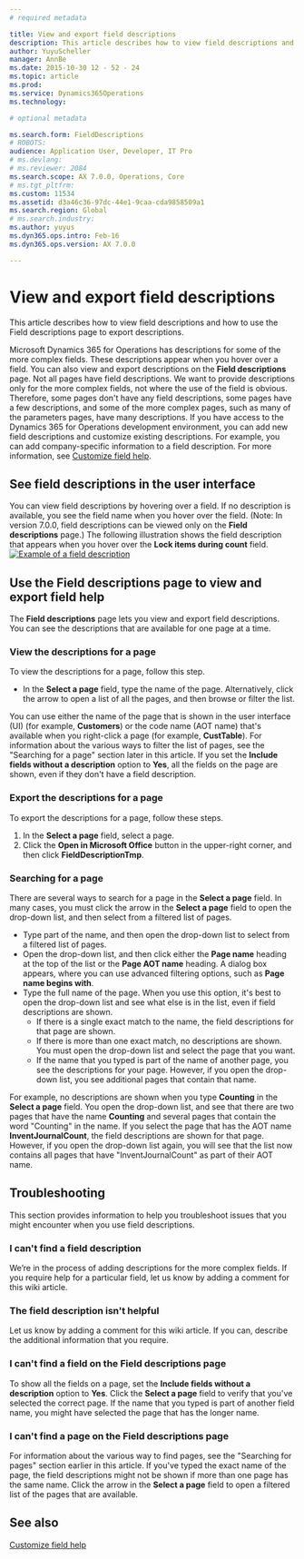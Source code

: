 ```yaml
---
# required metadata

title: View and export field descriptions
description: This article describes how to view field descriptions and how to use the Field descriptions page to export descriptions.
author: YuyuScheller
manager: AnnBe
ms.date: 2015-10-30 12 - 52 - 24
ms.topic: article
ms.prod: 
ms.service: Dynamics365Operations
ms.technology: 

# optional metadata

ms.search.form: FieldDescriptions
# ROBOTS: 
audience: Application User, Developer, IT Pro
# ms.devlang: 
# ms.reviewer: 2084
ms.search.scope: AX 7.0.0, Operations, Core
# ms.tgt_pltfrm: 
ms.custom: 11534
ms.assetid: d3a46c36-97dc-44e1-9caa-cda9858509a1
ms.search.region: Global
# ms.search.industry: 
ms.author: yuyus
ms.dyn365.ops.intro: Feb-16
ms.dyn365.ops.version: AX 7.0.0

---
```


# View and export field descriptions

This article describes how to view field descriptions and how to use the Field descriptions page to export descriptions.

Microsoft Dynamics 365 for Operations has descriptions for some of the more complex fields. These descriptions appear when you hover over a field. You can also view and export descriptions on the **Field descriptions** page. Not all pages have field descriptions. We want to provide descriptions only for the more complex fields, not where the use of the field is obvious. Therefore, some pages don't have any field descriptions, some pages have a few descriptions, and some of the more complex pages, such as many of the parameters pages, have many descriptions. If you have access to the Dynamics 365 for Operations development environment, you can add new field descriptions and customize existing descriptions. For example, you can add company-specific information to a field description. For more information, see [Customize field help](customize-field-help.md).

## See field descriptions in the user interface
You can view field descriptions by hovering over a field. If no description is available, you see the field name when you hover over the field. (Note: In version 7.0.0, field descriptions can be viewed only on the **Field descriptions** page.) The following illustration shows the field description that appears when you hover over the **Lock items during count** field. [![Example of a field description](./media/field-description.png)](./media/field-description.png)

## Use the Field descriptions page to view and export field help
The **Field descriptions** page lets you view and export field descriptions. You can see the descriptions that are available for one page at a time.

### View the descriptions for a page

To view the descriptions for a page, follow this step.

-   In the **Select a page** field, type the name of the page. Alternatively, click the arrow to open a list of all the pages, and then browse or filter the list.

You can use either the name of the page that is shown in the user interface (UI) (for example, **Customers**) or the code name (AOT name) that's available when you right-click a page (for example, **CustTable**). For information about the various ways to filter the list of pages, see the "Searching for a page" section later in this article. If you set the **Include fields without a description** option to **Yes**, all the fields on the page are shown, even if they don't have a field description.

### Export the descriptions for a page

To export the descriptions for a page, follow these steps.

1.  In the **Select a page** field, select a page.
2.  Click the **Open in Microsoft Office** button in the upper-right corner, and then click **FieldDescriptionTmp**.

### Searching for a page

There are several ways to search for a page in the **Select a page** field. In many cases, you must click the arrow in the **Select a page** field to open the drop-down list, and then select from a filtered list of pages.

-   Type part of the name, and then open the drop-down list to select from a filtered list of pages.
-   Open the drop-down list, and then click either the **Page name** heading at the top of the list or the **Page AOT name** heading. A dialog box appears, where you can use advanced filtering options, such as **Page name begins with**.
-   Type the full name of the page. When you use this option, it's best to open the drop-down list and see what else is in the list, even if field descriptions are shown.
    -   If there is a single exact match to the name, the field descriptions for that page are shown.
    -   If there is more than one exact match, no descriptions are shown. You must open the drop-down list and select the page that you want.
    -   If the name that you typed is part of the name of another page, you see the descriptions for your page. However, if you open the drop-down list, you see additional pages that contain that name.

For example, no descriptions are shown when you type **Counting** in the ****Select a page**** field. You open the drop-down list, and see that there are two pages that have the name **Counting** and several pages that contain the word "Counting" in the name. If you select the page that has the AOT name **InventJournalCount**, the field descriptions are shown for that page. However, if you open the drop-down list again, you will see that the list now contains all pages that have "InventJournalCount" as part of their AOT name.

## Troubleshooting
This section provides information to help you troubleshoot issues that you might encounter when you use field descriptions.

### I can't find a field description

We’re in the process of adding descriptions for the more complex fields. If you require help for a particular field, let us know by adding a comment for this wiki article.

### The field description isn't helpful

Let us know by adding a comment for this wiki article. If you can, describe the additional information that you require.

### I can't find a field on the Field descriptions page

To show all the fields on a page, set the **Include fields without a description** option to **Yes**. Click the **Select a page** field to verify that you've selected the correct page. If the name that you typed is part of another field name, you might have selected the page that has the longer name.

### I can't find a page on the Field descriptions page

For information about the various way to find pages, see the "Searching for pages" section earlier in this article. If you've typed the exact name of the page, the field descriptions might not be shown if more than one page has the same name. Click the arrow in the **Select a page** field to open a filtered list of the pages that are available.

See also
--------

[Customize field help](customize-field-help.md)

